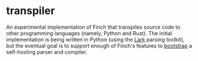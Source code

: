 # transpiler

An experimental implementation of Finch that transpiles source code to other
programming languages (namely, Python and Rust). The initial implementation is
being written in Python (using the [Lark](https://github.com/lark-parser/lark)
parsing toolkit), but the eventual goal is to support enough of Finch's
features to
[bootstrap](https://en.wikipedia.org/wiki/Bootstrapping_(compilers)) a
self-hosting parser and compiler.
